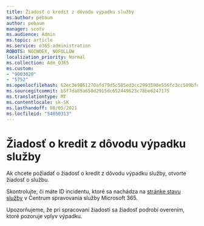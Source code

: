```yaml
---
title: Žiadosť o kredit z dôvodu výpadku služby
ms.author: pebaum
author: pebaum
manager: scotv
ms.audience: Admin
ms.topic: article
ms.service: o365-administration
ROBOTS: NOINDEX, NOFOLLOW
localization_priority: Normal
ms.collection: Adm_O365
ms.custom:
- "9003020"
- "5752"
ms.openlocfilehash: 62ec3e9861270afd79d5c585ed3cc2993590e556fc3cc509bfda3e5d28850f0c
ms.sourcegitcommit: b5f7da89a650d2915dc652449623c78be6247175
ms.translationtype: MT
ms.contentlocale: sk-SK
ms.lasthandoff: 08/05/2021
ms.locfileid: "54050313"
---
```

# <a name="credit-request-due-to-a-service-outage"></a>Žiadosť o kredit z dôvodu výpadku služby

Ak chcete požiadať o žiadosť o kredit z dôvodu výpadku služby, otvorte žiadosť o službu.

Skontrolujte, či máte ID incidentu, ktoré sa nachádza na [stránke stavu služby](https://docs.microsoft.com/office365/enterprise/view-service-health) v Centrum spravovania služby Microsoft 365.

Upozorňujeme, že pri spracovaní žiadosti sa žiadosť podrobí overením, ktoré pozoruje vplyv výpadku.
